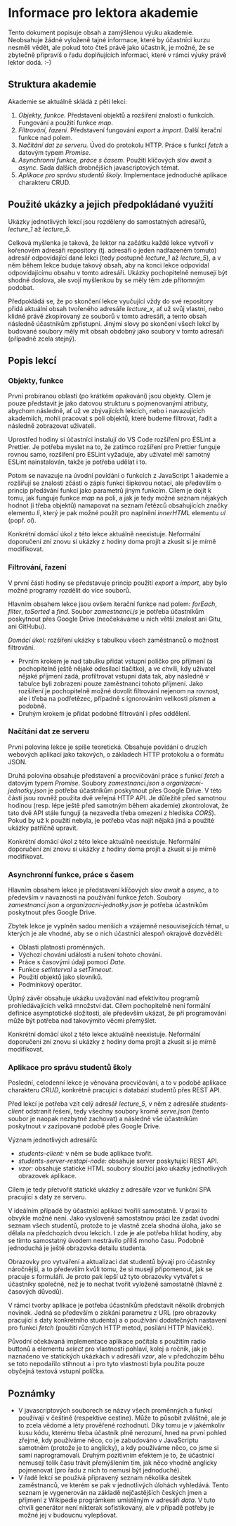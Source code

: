 # Informace pro lektora akademie

Tento dokument popisuje obsah a zamýšlenou výuku akademie. Neobsahuje žádné vyloženě tajné informace, které by
účastníci kurzu nesměli vědět, ale pokud toto čteš právě jako účastník, je možné, že se zbytečně připravíš o řadu
doplňujících informací, které v rámci výuky právě lektor dodá. :-)

## Struktura akademie

Akademie se aktuálně skládá z pěti lekcí:

1. _Objekty, funkce._ Představení objektů a rozšíření znalostí o funkcích. Fungování a použití funkce _map_.
1. _Filtrování, řazení._ Představení fungování _export_ a _import_. Další iterační funkce nad polem.
1. _Načítání dat ze serveru._ Úvod do protokolu HTTP. Práce s funkcí _fetch_ a datovým typem _Promise_.
1. _Asynchronní funkce, práce s časem._ Použití klíčových slov _await_ a _async_. Sada dalších drobnějších
  javascriptových témat.
1. _Aplikace pro správu studentů školy._ Implementace jednoduché aplikace charakteru CRUD.

## Použité ukázky a jejich předpokládané využití

Ukázky jednotlivých lekcí jsou rozděleny do samostatných adresářů, _lecture\_1_ až _lecture\_5_.

Celková myšlenka je taková, že lektor na začátku každé lekce vytvoří v kořenovém adresáři repository (tj. adresáři o
jeden nadřazeném tomuto) adresář odpovídající dané lekci (tedy postupně _lecture\_1_ až _lecture\_5_), a v něm během
lekce buduje takový obsah, aby na konci lekce odpovídal odpovídajícímu obsahu v tomto adresáři. Ukázky pochopitelně
nemusejí být shodné doslova, ale svojí myšlenkou by se měly těm zde přítomným podobat.

Předpokládá se, že po skončení lekce vyučující vždy do své repository přidá aktuální obsah tvořeného adresáře
_lecture\_x_, ať už svůj vlastní, nebo klidně právě zkopírovaný ze souborů v tomto adresáři, a tento obsah následně
účastníkům zpřístupní. Jinými slovy po skončení všech lekcí by budované soubory měly mít obsah obdobný jako soubory v
tomto adresáři (případně zcela stejný).

## Popis lekcí

### Objekty, funkce

První probíranou oblastí (po krátkém opakování) jsou objekty. Cílem je pouze představit je jako datovou strukturu s
pojmenovanými atributy, abychom následně, ať už ve zbývajících lekcích, nebo i navazujících akademiích, mohli
pracovat s poli objektů, které budeme filtrovat, řadit a následně zobrazovat uživateli.

Uprostřed hodiny si účastníci instalují do VS Code rozšíření pro ESLint a Prettier. Je potřeba myslet na to, že
zatímco rozšíření pro Prettier funguje rovnou samo, rozšíření pro ESLint vyžaduje, aby uživatel měl samotný ESLint
nainstalován, takže je potřeba udělat i to.

Potom se navazuje na úvodní povídání o funkcích z JavaScript 1 akademie a rozšiřují se znalosti zčásti o zápis
funkcí šipkovou notací, ale především o princip předávání funkcí jako parametrů jiným funkcím. Cílem je dojít k
tomu, jak funguje funkce _map_ na poli, a jak je tedy možné seznam nějakých hodnot (i třeba objektů) namapovat na
seznam řetězců obsahujících značky elementu _li_, který je pak možné použít pro naplnění _innerHTML_ elementu _ul_
(popř. _ol_).

Konkrétní domácí úkol z této lekce aktuálně neexistuje. Neformální doporučení zní znovu si ukázky z hodiny doma projít a
zkusit si je mírně modifikovat.

### Filtrování, řazení

V první části hodiny se představuje princip použití _export_ a _import_, aby bylo možné programy rozdělit do více
souborů.

Hlavním obsahem lekce jsou ovšem iterační funkce nad polem: _forEach_, _filter_, _toSorted_ a _find_. Soubor
_zamestnanci.js_ je potřeba účastníkům poskytnout přes Google Drive (neočekáváme u nich větší znalost ani Gitu, ani
GitHubu).

_Domácí úkol:_ rozšíření ukázky s tabulkou všech zaměstnanců o možnost filtrování.

- Prvním krokem je nad tabulku přidat vstupní políčko pro příjmení (a pochopitelně ještě nějaké odesílací tlačítko), a 
  ve chvíli, kdy uživatel nějaké příjmení zadá, profiltrovat vstupní data tak, aby následně v tabulce byli zobrazeni
  pouze zaměstnanci tohoto příjmení. Jako rozšíření je pochopitelně možné dovolit filtrování nejenom na rovnost, ale i
  třeba na podřetězec, případně s ignorováním velikosti písmen a podobně.
- Druhým krokem je přidat podobné filtrování i přes oddělení.

### Načítání dat ze serveru

První polovina lekce je spíše teoretická. Obsahuje povídání o druzích webových aplikací jako takových, o základech HTTP
protokolu a o formátu JSON.

Druhá polovina obsahuje představení a procvičování práce s funkcí _fetch_ a datovým typem _Promise_. Soubory
_zamestnanci.json_ a _organizacni-jednotky.json_ je potřeba účastníkům poskytnout přes Google Drive. V této části jsou
rovněž použita dvě veřejná HTTP API. Je důležité před samotnou hodinou (resp. lépe ještě před samotným během akademie)
zkontrolovat, že tato dvě API stále fungují (a nezavedla třeba omezení z hlediska _CORS_). Pokud by už k použití nebyla,
je potřeba včas najít nějaká jiná a použité ukázky patřičně upravit.

Konkrétní domácí úkol z této lekce aktuálně neexistuje. Neformální doporučení zní znovu si ukázky z hodiny doma projít a
zkusit si je mírně modifikovat.

### Asynchronní funkce, práce s časem

Hlavním obsahem lekce je představení klíčových slov _await_ a _async_, a to především v návaznosti na používání funkce
_fetch_. Soubory _zamestnanci.json_ a _organizacni-jednotky.json_ je potřeba účastníkům poskytnout přes Google Drive.

Zbytek lekce je vyplněn sadou menších a vzájemně nesouvisejících témat, u kterých je ale vhodné, aby se o nich účastníci
alespoň okrajově dozvěděli:

- Oblasti platnosti proměnných.
- Výchozí chování událostí a rušení tohoto chování.
- Práce s časovými údaji pomocí _Date_.
- Funkce _setInterval_ a _setTimeout_.
- Použití objektů jako slovníků.
- Podmínkový operátor.

Úplný závěr obsahuje ukázku uvažování nad efektivitou programů prohledávajících velká množství dat. Cílem pochopitelně
není formální definice asymptotické složitosti, ale především ukázat, že při programování může být potřeba nad takovýmito
věcmi přemýšlet.

Konkrétní domácí úkol z této lekce aktuálně neexistuje. Neformální doporučení zní znovu si ukázky z hodiny doma projít a
zkusit si je mírně modifikovat.

### Aplikace pro správu studentů školy

Poslední, celodenní lekce je věnována procvičování, a to v podobě aplikace charakteru _CRUD_, konkrétně pracující s
databází studentů přes REST API.

Před lekcí je potřeba vzít celý adresář _lecture\_5_, v něm z adresáře _students-client_ odstranit řešení, tedy všechny
soubory kromě _serve.json_ (tento soubor je naopak nezbytné zachovat) a následně vše účastníkům poskytnout v zazipované
podobě přes Google Drive.

Význam jednotlivých adresářů:

- _students-client:_ v něm se bude aplikace tvořit.
- _students-server-restapi-node:_ obsahuje server poskytující REST API.
- _vzor:_ obsahuje statické HTML soubory sloužící jako ukázky jednotlivých obrazovek aplikace.

Cílem je tedy přetvořit statické ukázky z adresáře vzor ve funkční SPA pracující s daty ze serveru.

V ideálním případě by účastníci aplikaci tvořili samostatně. V praxi to obvykle možné není. Jako vysloveně samostatnou
práci lze zadat úvodní seznam všech studentů, protože to je vlastně zcela shodná úloha, jako se dělala na předchozích
dvou lekcích. I zde je ale potřeba hlídat hodiny, aby se tímto samostatný úvodem nestrávilo příliš mnoho času. Podobně
jednoduchá je ještě obrazovka detailu studenta.

Obrazovky pro vytváření a aktualizaci dat studentů bývají pro účastníky náročnější, a to především kvůli tomu, že si
musejí připomenout, jak se pracuje s formuláři. Je proto pak lepší už tyto obrazovky vytvářet s účastníky společně, než
je to nechat tvořit vyloženě samostatně (hlavně z časových důvodů).

V rámci tvorby aplikace je potřeba účastníkům představit několik drobných novinek. Jedná se především o získání
parametru z URL (pro obrazovky pracující s daty konkrétního studenta) a o používání dodatečných nastavení pro funkci
_fetch_ (použití různých HTTP metod, posílání HTTP hlaviček).

Původní očekávaná implementace aplikace počítala s použitím radio buttonů a elementu _select_ pro vlastnosti pohlaví,
kolej a ročník, jak je naznačeno ve statických ukázkách v adresáři _vzor_, ale v předchozím běhu se toto nepodařilo
stihnout a i pro tyto vlastnosti byla použita pouze obyčejná textová vstupní políčka.

## Poznámky

- V javascriptových souborech se názvy všech proměnných a funkcí používají v češtině (respektive cestine). Může to
  působit zvláštně, ale je to zcela vědomé a léty prověřené rozhodnutí. Díky tomu je v jakémkoliv kusu kódu, kterému
  třeba účastník plně nerozumí, hned na první pohled zřejmé, kdy používáme něco, co je zabudováno v JavaScriptu
  samotném (protože je to anglicky), a kdy používáme něco, co jsme si sami naprogramovali. Druhým pozitivním efektem je
  to, že účastníci nemusejí tolik času trávit přemýšlením tím, jak něco vhodně anglicky pojmenovat (pro řadu z nich to
  nemusí být jednoduché).
- V řadě lekcí se používá připravený seznam několika desítek zaměstnanců, ve kterém se pak v jednotlivých úlohách
  vyhledává. Tento seznam je vygenerován na základě nejčastějších českých jmen a příjmení z Wikipedie prográmkem
  umístěným v adresáři _data_. V tuto chvíli generátor není nikterak sofistikovaný, ale v případě potřeby je možné jej v
  budoucnu vylepšovat.
